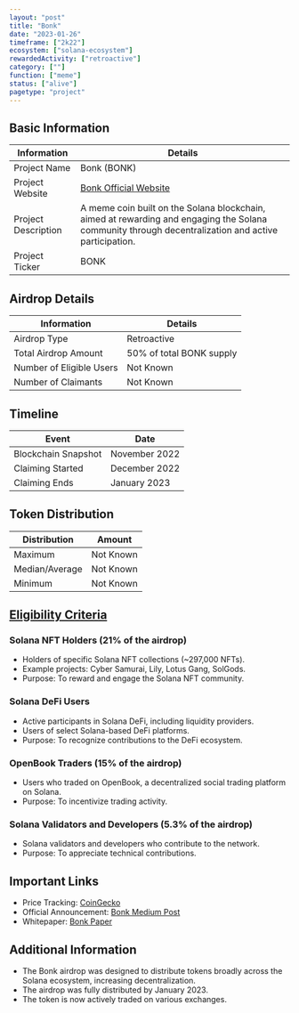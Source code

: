 ```yaml
---
layout: "post"
title: "Bonk"
date: "2023-01-26"
timeframe: ["2k22"]
ecosystem: ["solana-ecosystem"]
rewardedActivity: ["retroactive"]
category: [""]
function: ["meme"]
status: ["alive"]
pagetype: "project"
---
```


## Basic Information

| Information         | Details                                                                                                                                             |
| ------------------- | --------------------------------------------------------------------------------------------------------------------------------------------------- |
| Project Name        | Bonk (BONK)                                                                                                                                         |
| Project Website     | [Bonk Official Website](https://bonkcoin.com/)                                                                                                      |
| Project Description | A meme coin built on the Solana blockchain, aimed at rewarding and engaging the Solana community through decentralization and active participation. |
| Project Ticker      | BONK                                                                                                                                                |

## Airdrop Details

| Information              | Details                  |
| ------------------------ | ------------------------ |
| Airdrop Type             | Retroactive              |
| Total Airdrop Amount     | 50% of total BONK supply |
| Number of Eligible Users | Not Known                |
| Number of Claimants      | Not Known                |

## Timeline

| Event               | Date          |
| ------------------- | ------------- |
| Blockchain Snapshot | November 2022 |
| Claiming Started    | December 2022 |
| Claiming Ends       | January 2023  |

## Token Distribution

| Distribution   | Amount    |
| -------------- | --------- |
| Maximum        | Not Known |
| Median/Average | Not Known |
| Minimum        | Not Known |

## [Eligibility Criteria](https://bonk.sfo3.cdn.digitaloceanspaces.com/docs/BONK-Paper.pdf)

### Solana NFT Holders (21% of the airdrop)

- Holders of specific Solana NFT collections (~297,000 NFTs).
- Example projects: Cyber Samurai, Lily, Lotus Gang, SolGods.
- Purpose: To reward and engage the Solana NFT community.

### Solana DeFi Users

- Active participants in Solana DeFi, including liquidity providers.
- Users of select Solana-based DeFi platforms.
- Purpose: To recognize contributions to the DeFi ecosystem.

### OpenBook Traders (15% of the airdrop)

- Users who traded on OpenBook, a decentralized social trading platform on Solana.
- Purpose: To incentivize trading activity.

### Solana Validators and Developers (5.3% of the airdrop)

- Solana validators and developers who contribute to the network.
- Purpose: To appreciate technical contributions.

## Important Links

- Price Tracking: [CoinGecko](https://www.coingecko.com/en/coins/bonk)
- Official Announcement: [Bonk Medium Post](https://medium.com/@bonk_inu/bonk-origin-overview-mission-1c94ed22d755)
- Whitepaper: [Bonk Paper](https://bonk.sfo3.cdn.digitaloceanspaces.com/docs/BONK-Paper.pdf)

## Additional Information

- The Bonk airdrop was designed to distribute tokens broadly across the Solana ecosystem, increasing decentralization.
- The airdrop was fully distributed by January 2023.
- The token is now actively traded on various exchanges.